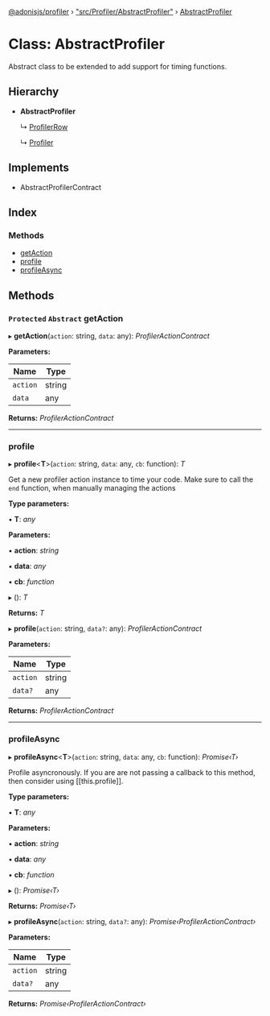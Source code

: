 [@adonisjs/profiler](../README.md) › ["src/Profiler/AbstractProfiler"](../modules/_src_profiler_abstractprofiler_.md) › [AbstractProfiler](_src_profiler_abstractprofiler_.abstractprofiler.md)

# Class: AbstractProfiler

Abstract class to be extended to add support for timing functions.

## Hierarchy

* **AbstractProfiler**

  ↳ [ProfilerRow](_src_row_index_.profilerrow.md)

  ↳ [Profiler](_src_profiler_index_.profiler.md)

## Implements

* AbstractProfilerContract

## Index

### Methods

* [getAction](_src_profiler_abstractprofiler_.abstractprofiler.md#protected-abstract-getaction)
* [profile](_src_profiler_abstractprofiler_.abstractprofiler.md#profile)
* [profileAsync](_src_profiler_abstractprofiler_.abstractprofiler.md#profileasync)

## Methods

### `Protected` `Abstract` getAction

▸ **getAction**(`action`: string, `data`: any): *ProfilerActionContract*

**Parameters:**

Name | Type |
------ | ------ |
`action` | string |
`data` | any |

**Returns:** *ProfilerActionContract*

___

###  profile

▸ **profile**<**T**>(`action`: string, `data`: any, `cb`: function): *T*

Get a new profiler action instance to time your code. Make sure
to call the `end` function, when manually managing the actions

**Type parameters:**

▪ **T**: *any*

**Parameters:**

▪ **action**: *string*

▪ **data**: *any*

▪ **cb**: *function*

▸ (): *T*

**Returns:** *T*

▸ **profile**(`action`: string, `data?`: any): *ProfilerActionContract*

**Parameters:**

Name | Type |
------ | ------ |
`action` | string |
`data?` | any |

**Returns:** *ProfilerActionContract*

___

###  profileAsync

▸ **profileAsync**<**T**>(`action`: string, `data`: any, `cb`: function): *Promise‹T›*

Profile asyncronously. If you are are not passing a callback to this method,
then consider using [[this.profile]].

**Type parameters:**

▪ **T**: *any*

**Parameters:**

▪ **action**: *string*

▪ **data**: *any*

▪ **cb**: *function*

▸ (): *Promise‹T›*

**Returns:** *Promise‹T›*

▸ **profileAsync**(`action`: string, `data?`: any): *Promise‹ProfilerActionContract›*

**Parameters:**

Name | Type |
------ | ------ |
`action` | string |
`data?` | any |

**Returns:** *Promise‹ProfilerActionContract›*
